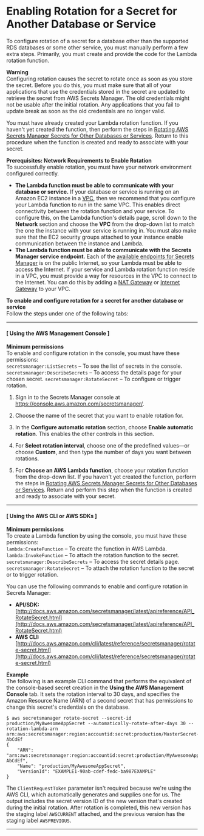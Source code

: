 # Enabling Rotation for a Secret for Another Database or Service<a name="enable-rotation-other"></a>

To configure rotation of a secret for a database other than the supported RDS databases or some other service, you must manually perform a few extra steps\. Primarily, you must create and provide the code for the Lambda rotation function\. 

**Warning**  
Configuring rotation causes the secret to rotate once as soon as you store the secret\. Before you do this, you must make sure that all of your applications that use the credentials stored in the secret are updated to retrieve the secret from AWS Secrets Manager\. The old credentials might not be usable after the initial rotation\. Any applications that you fail to update break as soon as the old credentials are no longer valid\.

You must have already created your Lambda rotation function\. If you haven't yet created the function, then perform the steps in [Rotating AWS Secrets Manager Secrets for Other Databases or Services](rotating-secrets-create-generic-template.md)\. Return to this procedure when the function is created and ready to associate with your secret\.

**Prerequisites: Network Requirements to Enable Rotation**  
To successfully enable rotation, you must have your network environment configured correctly\.
+ **The Lambda function must be able to communicate with your database or service\.** If your database or service is running on an Amazon EC2 instance in a [VPC](http://docs.aws.amazon.com/AmazonVPC/latest/UserGuide/auth-and-access.xmlVPC_Introduction.html), then we recommend that you configure your Lambda function to run in the same VPC\. This enables direct connectivity between the rotation function and your service\. To configure this, on the Lambda function's details page, scroll down to the **Network** section and choose the **VPC** from the drop\-down list to match the one the instance with your service is running in\. You must also make sure that the EC2 security groups attached to your instance enable communication between the instance and Lambda\.
+ **The Lambda function must be able to communicate with the Secrets Manager service endpoint\.** Each of the [available endpoints for Secrets Manager](http://docs.aws.amazon.com/general/latest/gr/rande.html#asm_region) is on the public Internet, so your Lambda must be able to access the Internet\. If your service and Lambda rotation function reside in a VPC, you must provide a way for resources in the VPC to connect to the Internet\. You can do this by adding a [NAT Gateway](http://docs.aws.amazon.com/AmazonVPC/latest/UserGuide/vpc-nat.html) or [Internet Gateway](http://docs.aws.amazon.com/AmazonVPC/latest/UserGuide/auth-and-access.xmlVPC_Internet_Gateway.html) to your VPC\.

**To enable and configure rotation for a secret for another database or service**  
Follow the steps under one of the following tabs:

------
#### [ Using the AWS Management Console ]<a name="proc-enable-rotation-other-console"></a>

**Minimum permissions**  
To enable and configure rotation in the console, you must have these permissions:  
`secretsmanager:ListSecrets` – To see the list of secrets in the console\.
`secretsmanager:DescribeSecrets` – To access the details page for your chosen secret\.
`secretsmanager:RotateSecret` – To configure or trigger rotation\.

1. Sign in to the Secrets Manager console at [https://console\.aws\.amazon\.com/secretsmanager/](https://console.aws.amazon.com/secretsmanager/)\.

1. Choose the name of the secret that you want to enable rotation for\.

1. In the **Configure automatic rotation** section, choose **Enable automatic rotation**\. This enables the other controls in this section\.

1. For **Select rotation interval**, choose one of the predefined values—or choose **Custom**, and then type the number of days you want between rotations\.

1. For **Choose an AWS Lambda function**, choose your rotation function from the drop\-down list\. If you haven't yet created the function, perform the steps in [Rotating AWS Secrets Manager Secrets for Other Databases or Services](rotating-secrets-create-generic-template.md)\. Return and perform this step when the function is created and ready to associate with your secret\.

------
#### [ Using the AWS CLI or AWS SDKs ]<a name="proc-enable-rotation-other-api"></a>

**Minimum permissions**  
To create a Lambda function by using the console, you must have these permissions:  
`lambda:CreateFunction` – To create the function in AWS Lambda\.
`lambda:InvokeFunction` – To attach the rotation function to the secret\.
`secretsmanager:DescribeSecrets` – To access the secret details page\.
`secretsmanager:RotateSecret` – To attach the rotation function to the secret or to trigger rotation\.

You can use the following commands to enable and configure rotation in Secrets Manager:
+ **API/SDK:** [http://docs.aws.amazon.com/secretsmanager/latest/apireference/API_RotateSecret.html](http://docs.aws.amazon.com/secretsmanager/latest/apireference/API_RotateSecret.html)
+ **AWS CLI:** [http://docs.aws.amazon.com/cli/latest/reference/secretsmanager/rotate-secret.html](http://docs.aws.amazon.com/cli/latest/reference/secretsmanager/rotate-secret.html)

**Example**  
The following is an example CLI command that performs the equivalent of the console\-based secret creation in the **Using the AWS Management Console** tab\. It sets the rotation interval to 30 days, and specifies the Amazon Resource Name \(ARN\) of a second secret that has permissions to change this secret's credentials on the database\.  

```
$ aws secretsmanager rotate-secret --secret-id production/MyAwesomeAppSecret --automatically-rotate-after-days 30 --rotation-lambda-arn arn:aws:secretsmanager:region:accountid:secret:production/MasterSecret-AbCdEf
{
    "ARN": "arn:aws:secretsmanager:region:accountid:secret:production/MyAwesomeAppSecret-AbCdEf",
    "Name": "production/MyAwesomeAppSecret",
    "VersionId": "EXAMPLE1-90ab-cdef-fedc-ba987EXAMPLE"
}
```

The `ClientRequestToken` parameter isn't required because we're using the AWS CLI, which automatically generates and supplies one for us\. The output includes the secret version ID of the new version that's created during the initial rotation\. After rotation is completed, this new version has the staging label `AWSCURRENT` attached, and the previous version has the staging label `AWSPREVIOUS`\.

------